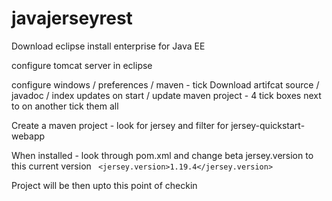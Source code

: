 # javajerseyrest

Download eclipse install enterprise for Java EE

configure tomcat server in eclipse

configure windows / preferences / maven - tick Download artifcat source / javadoc / index updates on start / update maven project - 4 tick boxes next to on another tick them all

Create a maven project - look for jersey and filter for jersey-quickstart-webapp

When installed - look through pom.xml and change beta jersey.version to this current version ` <jersey.version>1.19.4</jersey.version>`



Project will be then upto this point of checkin
